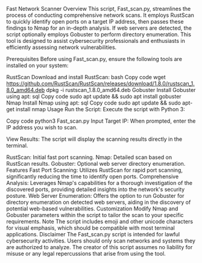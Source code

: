 Fast Network Scanner
Overview
This script, Fast_scan.py, streamlines the process of conducting comprehensive network scans. It employs RustScan to quickly identify open ports on a target IP address, then passes these findings to Nmap for an in-depth analysis. If web servers are detected, the script optionally employs Gobuster to perform directory enumeration. This tool is designed to assist cybersecurity professionals and enthusiasts in efficiently assessing network vulnerabilities.

Prerequisites
Before using Fast_scan.py, ensure the following tools are installed on your system:

RustScan
Download and install RustScan:
bash
Copy code
wget https://github.com/RustScan/RustScan/releases/download/1.8.0/rustscan_1.8.0_amd64.deb
dpkg -i rustscan_1.8.0_amd64.deb
Gobuster
Install Gobuster using apt:
sql
Copy code
sudo apt update && sudo apt install gobuster
Nmap
Install Nmap using apt:
sql
Copy code
sudo apt update && sudo apt-get install nmap
Usage
Run the Script: Execute the script with Python 3:

Copy code
python3 Fast_scan.py
Input Target IP: When prompted, enter the IP address you wish to scan.

View Results: The script will display the scanning results directly in the terminal.

RustScan: Initial fast port scanning.
Nmap: Detailed scan based on RustScan results.
Gobuster: Optional web server directory enumeration.
Features
Fast Port Scanning: Utilizes RustScan for rapid port scanning, significantly reducing the time to identify open ports.
Comprehensive Analysis: Leverages Nmap's capabilities for a thorough investigation of the discovered ports, providing detailed insights into the network's security posture.
Web Server Enumeration: Offers the option to run Gobuster for directory enumeration on detected web servers, aiding in the discovery of potential web-based vulnerabilities.
Customization
Modify Nmap and Gobuster parameters within the script to tailor the scan to your specific requirements.
Note
The script includes emoji and other unicode characters for visual emphasis, which should be compatible with most terminal applications.
Disclaimer
The Fast_scan.py script is intended for lawful cybersecurity activities. Users should only scan networks and systems they are authorized to analyze. The creator of this script assumes no liability for misuse or any legal repercussions that arise from using the tool.

